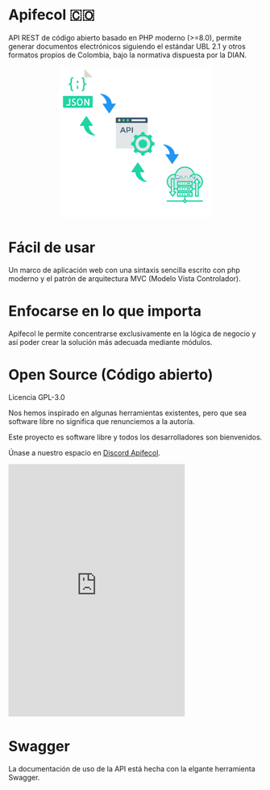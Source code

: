 # Apifecol 🇨🇴
API REST de código abierto basado en PHP moderno (>=8.0), permite generar documentos electrónicos siguiendo el estándar UBL 2.1 y otros formatos propios de Colombia, bajo la normativa dispuesta por la DIAN.

<div align="center">
    <img width="300" height="300"src="https://raw.githubusercontent.com/juanbautista0/apifecol/main/Public/img/banner.png" alt="Apifecol"/>
</div>

# Fácil de usar
Un marco de aplicación web con una sintaxis sencilla escrito con php moderno y el patrón de arquitectura MVC (Modelo Vista Controlador).

# Enfocarse en lo que importa
Apifecol le permite concentrarse exclusivamente en la lógica de negocio y así poder crear la solución más adecuada mediante módulos.

# Open Source (Código abierto)
Licencia GPL-3.0

Nos hemos inspirado en algunas herramientas existentes, pero que sea software libre no significa que renunciemos a la autoría.

Este proyecto es software libre y todos los desarrolladores son bienvenidos.

Únase a nuestro espacio en <a href="https://discord.gg/8ZepPezEa3">Discord Apifecol</a>.

<iframe src="https://discord.com/widget?id=835327865742557205&theme=dark" width="350" height="500" allowtransparency="true" frameborder="0" sandbox="allow-popups allow-popups-to-escape-sandbox allow-same-origin allow-scripts"></iframe>

# Swagger 
La documentación de uso de la API está hecha con la elgante herramienta Swagger.
